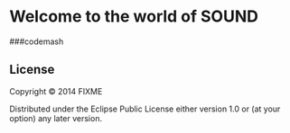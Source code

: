 # Welcome to the world of SOUND 
###codemash


## License

Copyright © 2014 FIXME

Distributed under the Eclipse Public License either version 1.0 or (at
your option) any later version.


                                                                                                                                                      
